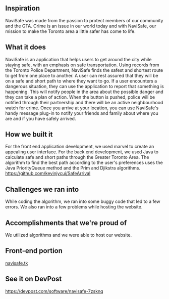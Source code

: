 ## Inspiration
NaviSafe was made from the passion to protect members of our community and the GTA. Crime is an issue in our world today and with NaviSafe, our mission to make the Toronto area a little safer has come to life.
## What it does
NaviSafe is an application that helps users to get around the city while staying safe, with an emphasis on safe transportation. Using records from the Toronto Police Department, NaviSafe finds the safest and shortest route to get from one place to another. A user can rest assured that they will be on a safe and short path to where they want to go. If a user encounters a dangerous situation, they can use the application to report that something is happening. This will notify people in the area about the possible danger and they can take a plan of action. When the button is pushed, police will be notified through their partnership and there will be an active neighbourhood watch for crime. Once you arrive at your location, you can use NaviSafe's handy message plug-in to notify your friends and family about where you are and if you have safely arrived.
## How we built it
For the front end application development, we used marvel to create an appealing user interface. For the back end development, we used Java to calculate safe and short paths through the Greater Toronto Area. The algorithm to find the best path according to the user's preferences uses the Java PriorityQueue method and the Prim and Djikstra algorithms.
https://github.com/kevinjycui/SafeArrival
## Challenges we ran into
While coding the algorithm, we ran into some buggy code that led to a few errors. We also ran into a few problems while hosting the website.
## Accomplishments that we're proud of
We utilized algorithms and we were able to host our website.

## Front-end portion
[navisafe.tk](navisafe.tk)

## See it on DevPost
https://devpost.com/software/navisafe-7zsknq
